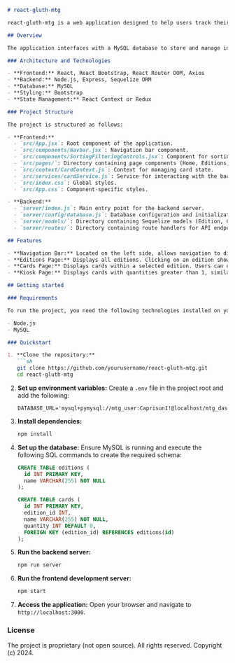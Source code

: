 ```markdown
# react-gluth-mtg

react-gluth-mtg is a web application designed to help users track their Magic: The Gathering (MTG) card collection. The app provides an interactive interface for managing card quantities, viewing different editions, and displaying cards with quantities greater than one.

## Overview

The application interfaces with a MySQL database to store and manage information about MTG card editions and individual cards. The frontend is built using React, with Bootstrap for styling, and the backend is built using Node.js with Express to handle API requests. State management in the frontend is handled using React Context or Redux, and Axios or Fetch API is used for making requests to the backend.

### Architecture and Technologies

- **Frontend:** React, React Bootstrap, React Router DOM, Axios
- **Backend:** Node.js, Express, Sequelize ORM
- **Database:** MySQL
- **Styling:** Bootstrap
- **State Management:** React Context or Redux

### Project Structure

The project is structured as follows:

- **Frontend:**
  - `src/App.jsx`: Root component of the application.
  - `src/components/Navbar.jsx`: Navigation bar component.
  - `src/components/SortingFilteringControls.jsx`: Component for sorting and filtering controls.
  - `src/pages/`: Directory containing page components (Home, Editions, Edition, Cards, Kiosk).
  - `src/context/CardContext.js`: Context for managing card state.
  - `src/services/cardService.js`: Service for interacting with the backend API.
  - `src/index.css`: Global styles.
  - `src/App.css`: Component-specific styles.

- **Backend:**
  - `server/index.js`: Main entry point for the backend server.
  - `server/config/database.js`: Database configuration and initialization.
  - `server/models/`: Directory containing Sequelize models (Edition, Card, Collection, Kiosk).
  - `server/routes/`: Directory containing route handlers for API endpoints (cards, editions).

## Features

- **Navigation Bar:** Located on the left side, allows navigation to different sections like Editions and Kiosk.
- **Editions Page:** Displays all editions. Clicking on an edition shows all cards within that edition.
- **Cards Page:** Displays cards within a selected edition. Users can change the quantity of each card they own. Cards are visually distinguished based on ownership. Users can sort and filter cards.
- **Kiosk Page:** Displays cards with quantities greater than 1, similar to the Cards page.

## Getting started

### Requirements

To run the project, you need the following technologies installed on your computer:

- Node.js
- MySQL

### Quickstart

1. **Clone the repository:**
   ```sh
   git clone https://github.com/yourusername/react-gluth-mtg.git
   cd react-gluth-mtg
   ```

2. **Set up environment variables:**
   Create a `.env` file in the project root and add the following:
   ```
   DATABASE_URL='mysql+pymysql://mtg_user:Caprisun1!@localhost/mtg_dashboard'
   ```

3. **Install dependencies:**
   ```sh
   npm install
   ```

4. **Set up the database:**
   Ensure MySQL is running and execute the following SQL commands to create the required schema:
   ```sql
   CREATE TABLE editions (
     id INT PRIMARY KEY,
     name VARCHAR(255) NOT NULL
   );

   CREATE TABLE cards (
     id INT PRIMARY KEY,
     edition_id INT,
     name VARCHAR(255) NOT NULL,
     quantity INT DEFAULT 0,
     FOREIGN KEY (edition_id) REFERENCES editions(id)
   );
   ```

5. **Run the backend server:**
   ```sh
   npm run server
   ```

6. **Run the frontend development server:**
   ```sh
   npm start
   ```

7. **Access the application:**
   Open your browser and navigate to `http://localhost:3000`.

### License

The project is proprietary (not open source). All rights reserved. Copyright (c) 2024.
```